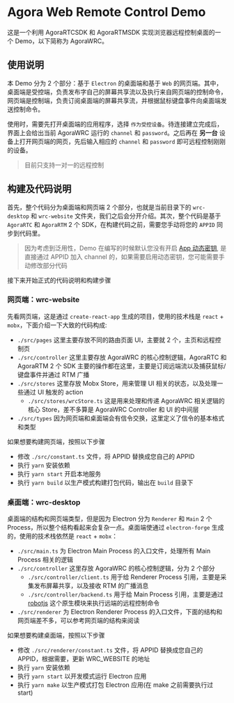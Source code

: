 # Agora Web Remote Control Demo

这是一个利用 AgoraRTCSDK 和 AgoraRTMSDK 实现浏览器远程控制桌面的一个 Demo，以下简称为 AgoraWRC。

## 使用说明
本 Demo 分为 2 个部分：基于 `Electron` 的桌面端和基于 `Web` 的网页端。其中，桌面端是受控端，负责发布字自己的屏幕共享流以及执行来自网页端的控制命令，网页端是控制端，负责订阅桌面端的屏幕共享流，并根据鼠标键盘事件向桌面端发送控制命令。

使用时，需要先打开桌面端的应用程序，选择 `作为受控设备`。待连接建立完成后，界面上会给出当前 AgoraWRC 运行的 `channel` 和 `password`。之后再在 **另一台** 设备上打开网页端的网页，先后输入相应的 `channel` 和 `password` 即可远程控制刚刚的设备。

> 目前只支持一对一的远程控制

## 构建及代码说明
首先，整个代码分为桌面端和网页端 2 个部分，也就是当前目录下的 `wrc-desktop` 和 `wrc-website` 文件夹，我们之后会分开介绍。其次，整个代码是基于 `AgoraRTC` 和 `AgoraRTM` 2 个 SDK，在构建代码之前，需要您手动将您的 `APPID` 同步到代码里。

> 因为考虑到泛用性，Demo 在编写的时候默认您没有开启 [App 动态密钥](https://docs.agora.io/cn/Agora%20Platform/terms?platform=All%20Platforms&#app-certificate), 是直接通过 APPID 加入 channel 的，如果需要启用动态密钥，您可能需要手动修改部分代码

接下来开始正式的代码说明和构建步骤

### 网页端：wrc-website

先看网页端，这是通过 `create-react-app` 生成的项目，使用的技术栈是 `react` + `mobx`，下面介绍一下大致的代码构成:

- `./src/pages` 这里主要存放不同的路由页面 UI，主要就 2 个，主页和远程控制页
- `./src/controller` 这里主要存放 AgoraWRC 的核心控制逻辑，AgoraRTC 和 AgoraRTM 2 个 SDK 主要的操作都在这里，主要是订阅远端流以及捕获鼠标/键盘事件并通过 RTM 广播
- `./src/stores` 这里存放 Mobx Store，用来管理 UI 相关的状态，以及处理一些通过 UI 触发的 action
  - `./src/stores/wrcStore.ts` 这是用来处理和传递 AgoraWRC 相关逻辑的核心 Store，差不多算是 AgoraWRC Controller 和 UI 的中间层
- `./src/types` 因为网页端和桌面端会有信令交换，这里定义了信令的基本格式和类型

如果想要构建网页端，按照以下步骤
- 修改 `./src/constant.ts` 文件，将 APPID 替换成您自己的 APPID
- 执行 `yarn` 安装依赖
- 执行 `yarn start` 开启本地服务
- 执行 `yarn build` 以生产模式构建打包代码，输出在 `build` 目录下

### 桌面端：wrc-desktop

桌面端的结构和网页端类型，但是因为 Electron 分为 `Renderer` 和 `Main` 2 个 Process，所以整个结构看起来会复杂一点。桌面端使通过 `electron-forge` 生成的，使用的技术栈依然是 `react` + `mobx`：

- `./src/main.ts` 为 Electron Main Process 的入口文件，处理所有 Main Process 相关的逻辑
- `./src/controller` 这里存放 AgoraWRC 的核心控制逻辑，分为 2 个部分
  - `./src/controller/client.ts` 用于给 Renderer Process 引用，主要是采集发布屏幕共享，以及接收 RTM 的广播消息
  - `./src/controller/backend.ts` 用于给 Main Process 引用，主要是通过 [robotjs](http://robotjs.io) 这个原生模块来执行远端的远程控制命令
- `./src/renderer` 为 Electron Renderer Process 的入口文件，下面的结构和网页端差不多，可以参考网页端的结构来阅读

如果想要构建桌面端，按照以下步骤
- 修改 `./src/renderer/constant.ts` 文件，将 APPID 替换成您自己的 APPID，根据需要，更新 WRC_WEBSITE 的地址
- 执行 `yarn` 安装依赖
- 执行 `yarn start` 以开发模式运行 Electron 应用
- 执行 `yarn make` 以生产模式打包 Electron 应用(在 make 之前需要执行过 start)
